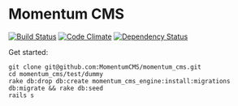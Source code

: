 # Momentum CMS

[![Build Status](https://travis-ci.org/MomentumCMS/momentum_cms.svg?branch=master)](https://travis-ci.org/MomentumCMS/momentum_cms) [![Code Climate](https://codeclimate.com/github/MomentumCMS/momentum_cms.png)](https://codeclimate.com/github/MomentumCMS/momentum_cms) [![Dependency Status](https://gemnasium.com/MomentumCMS/momentum_cms.png)](https://gemnasium.com/MomentumCMS/momentum_cms)

Get started:

```
git clone git@github.com:MomentumCMS/momentum_cms.git
cd momentum_cms/test/dummy
rake db:drop db:create momentum_cms_engine:install:migrations db:migrate && rake db:seed
rails s
```